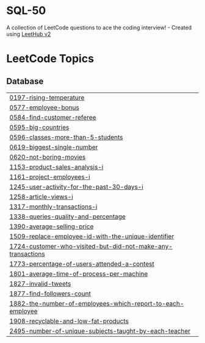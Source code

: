 # SQL-50
A collection of LeetCode questions to ace the coding interview! - Created using [LeetHub v2](https://github.com/arunbhardwaj/LeetHub-2.0)

<!---LeetCode Topics Start-->
# LeetCode Topics
## Database
|  |
| ------- |
| [0197-rising-temperature](https://github.com/ShroukOuda/SQL-50/tree/master/0197-rising-temperature) |
| [0577-employee-bonus](https://github.com/ShroukOuda/SQL-50/tree/master/0577-employee-bonus) |
| [0584-find-customer-referee](https://github.com/ShroukOuda/SQL-50/tree/master/0584-find-customer-referee) |
| [0595-big-countries](https://github.com/ShroukOuda/SQL-50/tree/master/0595-big-countries) |
| [0596-classes-more-than-5-students](https://github.com/ShroukOuda/SQL-50/tree/master/0596-classes-more-than-5-students) |
| [0619-biggest-single-number](https://github.com/ShroukOuda/SQL-50/tree/master/0619-biggest-single-number) |
| [0620-not-boring-movies](https://github.com/ShroukOuda/SQL-50/tree/master/0620-not-boring-movies) |
| [1153-product-sales-analysis-i](https://github.com/ShroukOuda/SQL-50/tree/master/1153-product-sales-analysis-i) |
| [1161-project-employees-i](https://github.com/ShroukOuda/SQL-50/tree/master/1161-project-employees-i) |
| [1245-user-activity-for-the-past-30-days-i](https://github.com/ShroukOuda/SQL-50/tree/master/1245-user-activity-for-the-past-30-days-i) |
| [1258-article-views-i](https://github.com/ShroukOuda/SQL-50/tree/master/1258-article-views-i) |
| [1317-monthly-transactions-i](https://github.com/ShroukOuda/SQL-50/tree/master/1317-monthly-transactions-i) |
| [1338-queries-quality-and-percentage](https://github.com/ShroukOuda/SQL-50/tree/master/1338-queries-quality-and-percentage) |
| [1390-average-selling-price](https://github.com/ShroukOuda/SQL-50/tree/master/1390-average-selling-price) |
| [1509-replace-employee-id-with-the-unique-identifier](https://github.com/ShroukOuda/SQL-50/tree/master/1509-replace-employee-id-with-the-unique-identifier) |
| [1724-customer-who-visited-but-did-not-make-any-transactions](https://github.com/ShroukOuda/SQL-50/tree/master/1724-customer-who-visited-but-did-not-make-any-transactions) |
| [1773-percentage-of-users-attended-a-contest](https://github.com/ShroukOuda/SQL-50/tree/master/1773-percentage-of-users-attended-a-contest) |
| [1801-average-time-of-process-per-machine](https://github.com/ShroukOuda/SQL-50/tree/master/1801-average-time-of-process-per-machine) |
| [1827-invalid-tweets](https://github.com/ShroukOuda/SQL-50/tree/master/1827-invalid-tweets) |
| [1877-find-followers-count](https://github.com/ShroukOuda/SQL-50/tree/master/1877-find-followers-count) |
| [1882-the-number-of-employees-which-report-to-each-employee](https://github.com/ShroukOuda/SQL-50/tree/master/1882-the-number-of-employees-which-report-to-each-employee) |
| [1908-recyclable-and-low-fat-products](https://github.com/ShroukOuda/SQL-50/tree/master/1908-recyclable-and-low-fat-products) |
| [2495-number-of-unique-subjects-taught-by-each-teacher](https://github.com/ShroukOuda/SQL-50/tree/master/2495-number-of-unique-subjects-taught-by-each-teacher) |
<!---LeetCode Topics End-->